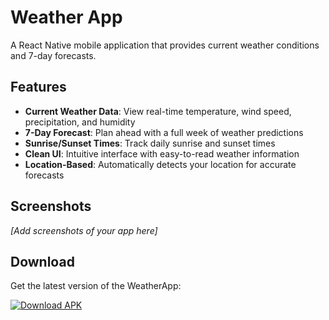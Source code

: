 # Weather App

A React Native mobile application that provides current weather conditions and 7-day forecasts.

## Features

- **Current Weather Data**: View real-time temperature, wind speed, precipitation, and humidity
- **7-Day Forecast**: Plan ahead with a full week of weather predictions
- **Sunrise/Sunset Times**: Track daily sunrise and sunset times
- **Clean UI**: Intuitive interface with easy-to-read weather information
- **Location-Based**: Automatically detects your location for accurate forecasts

## Screenshots

*[Add screenshots of your app here]*

## Download

Get the latest version of the WeatherApp:

[![Download APK](https://img.shields.io/github/v/release/tanvibansal2004/Weather-Application?color=green&label=Download&logo=android)](https://github.com/tanvibansal2004/Weather-Application/releases/latest/download/app-release.apk)
